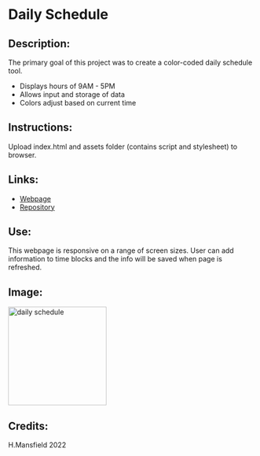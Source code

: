# Daily Schedule

## Description:

The primary goal of this project was to create a color-coded daily schedule tool.

- Displays hours of 9AM - 5PM
- Allows input and storage of data
- Colors adjust based on current time

## Instructions:

Upload index.html and assets folder (contains script and stylesheet) to browser.

## Links:

- [Webpage]()
- [Repository](https://github.com/lornaburns/daily-planner-23)

## Use:

This webpage is responsive on a range of screen sizes. User can add information to time blocks and the info will be saved when page is refreshed.

## Image:

<img src="" alt="daily schedule" width="200"/>

## Credits:

H.Mansfield 2022
